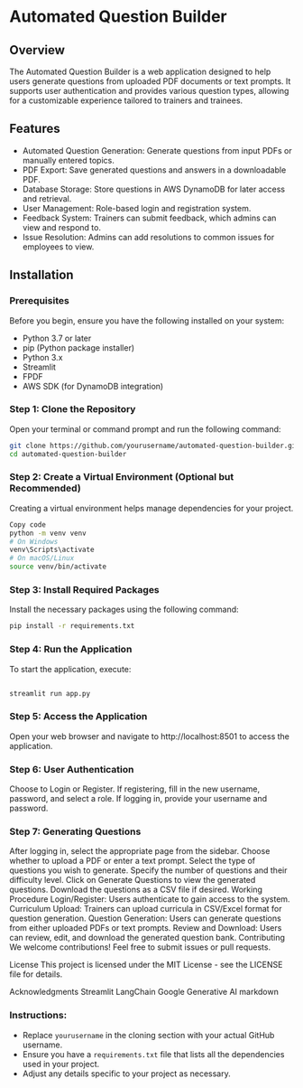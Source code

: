 # Automated Question Builder

## Overview
The Automated Question Builder is a web application designed to help users generate questions from uploaded PDF documents or text prompts. It supports user authentication and provides various question types, allowing for a customizable experience tailored to trainers and trainees.

## Features
- Automated Question Generation: Generate questions from input PDFs or manually entered topics.
- PDF Export: Save generated questions and answers in a downloadable PDF.
- Database Storage: Store questions in AWS DynamoDB for later access and retrieval.
- User Management: Role-based login and registration system.
- Feedback System: Trainers can submit feedback, which admins can view and respond to.
- Issue Resolution: Admins can add resolutions to common issues for employees to view.
## Installation

### Prerequisites
Before you begin, ensure you have the following installed on your system:
- Python 3.7 or later
- pip (Python package installer)
- Python 3.x
- Streamlit
- FPDF
- AWS SDK (for DynamoDB integration)

### Step 1: Clone the Repository
Open your terminal or command prompt and run the following command:
```bash
git clone https://github.com/yourusername/automated-question-builder.git
cd automated-question-builder
```
### Step 2: Create a Virtual Environment (Optional but Recommended)
Creating a virtual environment helps manage dependencies for your project.
```bash
Copy code
python -m venv venv
# On Windows
venv\Scripts\activate
# On macOS/Linux
source venv/bin/activate
```
### Step 3: Install Required Packages
Install the necessary packages using the following command:
```bash
pip install -r requirements.txt
```
### Step 4: Run the Application
To start the application, execute:
```bash

streamlit run app.py
```
### Step 5: Access the Application
Open your web browser and navigate to http://localhost:8501 to access the application.

### Step 6: User Authentication
Choose to Login or Register.
If registering, fill in the new username, password, and select a role.
If logging in, provide your username and password.
### Step 7: Generating Questions
After logging in, select the appropriate page from the sidebar.
Choose whether to upload a PDF or enter a text prompt.
Select the type of questions you wish to generate.
Specify the number of questions and their difficulty level.
Click on Generate Questions to view the generated questions.
Download the questions as a CSV file if desired.
Working Procedure
Login/Register: Users authenticate to gain access to the system.
Curriculum Upload: Trainers can upload curricula in CSV/Excel format for question generation.
Question Generation: Users can generate questions from either uploaded PDFs or text prompts.
Review and Download: Users can review, edit, and download the generated question bank.
Contributing
We welcome contributions! Feel free to submit issues or pull requests.

License
This project is licensed under the MIT License - see the LICENSE file for details.

Acknowledgments
Streamlit
LangChain
Google Generative AI
markdown

### Instructions:
- Replace `yourusername` in the cloning section with your actual GitHub username.
- Ensure you have a `requirements.txt` file that lists all the dependencies used in your project.
- Adjust any details specific to your project as necessary.
